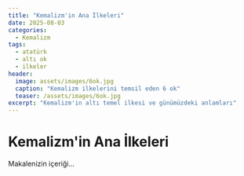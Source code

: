 ```yaml
---
title: "Kemalizm'in Ana İlkeleri"
date: 2025-08-03
categories:
  - Kemalizm
tags:
  - atatürk
  - altı ok
  - ilkeler
header:
  image: assets/images/6ok.jpg
  caption: "Kemalizm ilkelerini temsil eden 6 ok"
  teaser: /assets/images/6ok.jpg
excerpt: "Kemalizm'in altı temel ilkesi ve günümüzdeki anlamları"
---
```


# Kemalizm'in Ana İlkeleri

Makalenizin içeriği...
